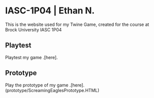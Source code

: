 # IASC-1P04 | Ethan N.
This is the website used for my Twine Game, created for the course at Brock University IASC 1P04


## Playtest
Playtest my game .[here].


## Prototype
Play the prototype of my game .[here].(prototype/ScreamingEaglesPrototype.HTML)
